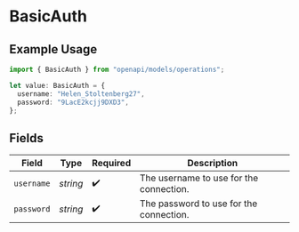 # BasicAuth

## Example Usage

```typescript
import { BasicAuth } from "openapi/models/operations";

let value: BasicAuth = {
  username: "Helen_Stoltenberg27",
  password: "9LacE2kcjj9DXD3",
};
```

## Fields

| Field                                   | Type                                    | Required                                | Description                             |
| --------------------------------------- | --------------------------------------- | --------------------------------------- | --------------------------------------- |
| `username`                              | *string*                                | :heavy_check_mark:                      | The username to use for the connection. |
| `password`                              | *string*                                | :heavy_check_mark:                      | The password to use for the connection. |